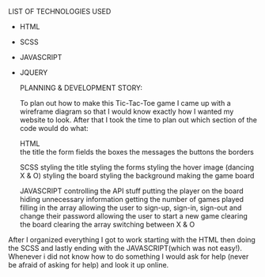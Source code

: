 LIST OF TECHNOLOGIES USED
* HTML
* SCSS
* JAVASCRIPT
* JQUERY


  PLANNING & DEVELOPMENT STORY: 
  
  To plan out how to make this Tic-Tac-Toe game I came up with a wireframe diagram so that I would know exactly how I      wanted my website to look. After that I took the time to plan out which section of the code would do what:
  
  HTML                                    
 the title
 the form fields
 the boxes
 the messages
 the buttons
 the borders
 
  SCSS
styling the title
styling the forms 
styling the hover image (dancing X & O)
styling the board 
styling the background
making the game board


  JAVASCRIPT
controlling the API stuff
putting the player on the board
hiding unnecessary information
getting the number of games played
filling in the array
allowing the user to sign-up, sign-in, sign-out and change their password
allowing the user to start a new game
clearing the board
clearing the array
switching between X & O

After I organized everything I got to work starting with the HTML then doing the SCSS and lastly ending with the JAVASCRIPT(which was not easy!). Whenever i did not know how to do something I would ask for help (never be afraid of asking for help) and look it up online.
